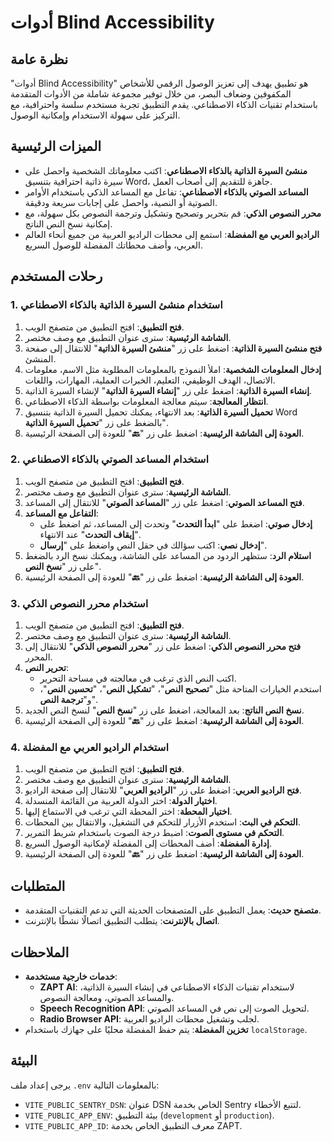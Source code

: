 # أدوات Blind Accessibility

## نظرة عامة

"أدوات Blind Accessibility" هو تطبيق يهدف إلى تعزيز الوصول الرقمي للأشخاص المكفوفين وضعاف البصر، من خلال توفير مجموعة شاملة من الأدوات المتقدمة باستخدام تقنيات الذكاء الاصطناعي. يقدم التطبيق تجربة مستخدم سلسة واحترافية، مع التركيز على سهولة الاستخدام وإمكانية الوصول.

## الميزات الرئيسية

- **منشئ السيرة الذاتية بالذكاء الاصطناعي**: اكتب معلوماتك الشخصية واحصل على سيرة ذاتية احترافية بتنسيق Word، جاهزة للتقديم إلى أصحاب العمل.
- **المساعد الصوتي بالذكاء الاصطناعي**: تفاعل مع المساعد الذكي باستخدام الأوامر الصوتية أو النصية، واحصل على إجابات سريعة ودقيقة.
- **محرر النصوص الذكي**: قم بتحرير وتصحيح وتشكيل وترجمة النصوص بكل سهولة، مع إمكانية نسخ النص الناتج.
- **الراديو العربي مع المفضلة**: استمع إلى محطات الراديو العربية من جميع أنحاء العالم العربي، وأضف محطاتك المفضلة للوصول السريع.

## رحلات المستخدم

### 1. استخدام منشئ السيرة الذاتية بالذكاء الاصطناعي

1. **فتح التطبيق**: افتح التطبيق من متصفح الويب.
2. **الشاشة الرئيسية**: سترى عنوان التطبيق مع وصف مختصر.
3. **فتح منشئ السيرة الذاتية**: اضغط على زر "**منشئ السيرة الذاتية**" للانتقال إلى صفحة المنشئ.
4. **إدخال المعلومات الشخصية**: املأ النموذج بالمعلومات المطلوبة مثل الاسم، معلومات الاتصال، الهدف الوظيفي، التعليم، الخبرات العملية، المهارات، واللغات.
5. **إنشاء السيرة الذاتية**: اضغط على زر "**إنشاء السيرة الذاتية**" لإنشاء السيرة الذاتية.
6. **انتظار المعالجة**: سيتم معالجة المعلومات بواسطة الذكاء الاصطناعي.
7. **تحميل السيرة الذاتية**: بعد الانتهاء، يمكنك تحميل السيرة الذاتية بتنسيق Word بالضغط على زر "**تحميل السيرة الذاتية**".
8. **العودة إلى الشاشة الرئيسية**: اضغط على زر "**🔙**" للعودة إلى الصفحة الرئيسية.

### 2. استخدام المساعد الصوتي بالذكاء الاصطناعي

1. **فتح التطبيق**: افتح التطبيق من متصفح الويب.
2. **الشاشة الرئيسية**: سترى عنوان التطبيق مع وصف مختصر.
3. **فتح المساعد الصوتي**: اضغط على زر "**المساعد الصوتي**" للانتقال إلى المساعد.
4. **التفاعل مع المساعد**:
   - **إدخال صوتي**: اضغط على "**ابدأ التحدث**" وتحدث إلى المساعد، ثم اضغط على "**إيقاف التحدث**" عند الانتهاء.
   - **إدخال نصي**: اكتب سؤالك في حقل النص واضغط على "**إرسال**".
5. **استلام الرد**: ستظهر الردود من المساعد على الشاشة، ويمكنك نسخ الرد بالضغط على زر "**نسخ النص**".
6. **العودة إلى الشاشة الرئيسية**: اضغط على زر "**🔙**" للعودة إلى الصفحة الرئيسية.

### 3. استخدام محرر النصوص الذكي

1. **فتح التطبيق**: افتح التطبيق من متصفح الويب.
2. **الشاشة الرئيسية**: سترى عنوان التطبيق مع وصف مختصر.
3. **فتح محرر النصوص الذكي**: اضغط على زر "**محرر النصوص الذكي**" للانتقال إلى المحرر.
4. **تحرير النص**:
   - اكتب النص الذي ترغب في معالجته في مساحة التحرير.
   - استخدم الخيارات المتاحة مثل "**تصحيح النص**"، "**تشكيل النص**"، "**تحسين النص**"، و"**ترجمة النص**".
5. **نسخ النص الناتج**: بعد المعالجة، اضغط على زر "**نسخ النص**" لنسخ النص الجديد.
6. **العودة إلى الشاشة الرئيسية**: اضغط على زر "**🔙**" للعودة إلى الصفحة الرئيسية.

### 4. استخدام الراديو العربي مع المفضلة

1. **فتح التطبيق**: افتح التطبيق من متصفح الويب.
2. **الشاشة الرئيسية**: سترى عنوان التطبيق مع وصف مختصر.
3. **فتح الراديو العربي**: اضغط على زر "**الراديو العربي**" للانتقال إلى صفحة الراديو.
4. **اختيار الدولة**: اختر الدولة العربية من القائمة المنسدلة.
5. **اختيار المحطة**: اختر المحطة التي ترغب في الاستماع إليها.
6. **التحكم في البث**: استخدم الأزرار للتحكم في التشغيل، والانتقال بين المحطات.
7. **التحكم في مستوى الصوت**: اضبط درجة الصوت باستخدام شريط التمرير.
8. **إدارة المفضلة**: أضف المحطات إلى المفضلة لإمكانية الوصول السريع.
9. **العودة إلى الشاشة الرئيسية**: اضغط على زر "**🔙**" للعودة إلى الصفحة الرئيسية.

## المتطلبات

- **متصفح حديث**: يعمل التطبيق على المتصفحات الحديثة التي تدعم التقنيات المتقدمة.
- **اتصال بالإنترنت**: يتطلب التطبيق اتصالًا نشطًا بالإنترنت.

## الملاحظات

- **خدمات خارجية مستخدمة**:
  - **ZAPT AI**: لاستخدام تقنيات الذكاء الاصطناعي في إنشاء السيرة الذاتية، والمساعد الصوتي، ومعالجة النصوص.
  - **Speech Recognition API**: لتحويل الصوت إلى نص في المساعد الصوتي.
  - **Radio Browser API**: لجلب وتشغيل محطات الراديو العربية.
- **تخزين المفضلة**: يتم حفظ المفضلة محليًا على جهازك باستخدام `localStorage`.

## البيئة

يرجى إعداد ملف `.env` بالمعلومات التالية:

- `VITE_PUBLIC_SENTRY_DSN`: عنوان DSN الخاص بخدمة Sentry لتتبع الأخطاء.
- `VITE_PUBLIC_APP_ENV`: بيئة التطبيق (`development` أو `production`).
- `VITE_PUBLIC_APP_ID`: معرف التطبيق الخاص بخدمة ZAPT.